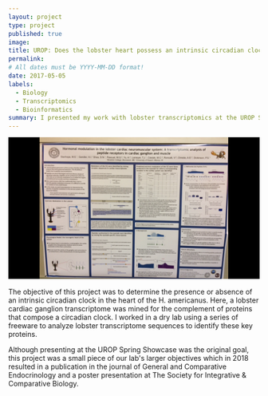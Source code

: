 ```yaml
---
layout: project
type: project
published: true
image: 
title: UROP: Does the lobster heart possess an intrinsic circadian clock?
permalink:
# All dates must be YYYY-MM-DD format!
date: 2017-05-05
labels:
  - Biology
  - Transcriptomics
  - Bioinformatics
summary: I presented my work with lobster transcriptomics at the UROP Spring Showcase.
---
```


<div class="ui small rounded images">
  <img class="ui image" src="../images/poster.PNG">
</div>


The objective of this project was to determine the presence or absence of an intrinsic circadian clock in the heart of the H. americanus. Here, a lobster cardiac ganglion transcriptome was mined for the complement of proteins that compose a circadian clock. I worked in a dry lab using a series of freeware to analyze lobster transcriptome sequences to identify these key proteins.

Although presenting at the UROP Spring Showcase was the original goal, this project was a small piece of our lab's larger objectives which in 2018 resulted in a publication in the journal of General and Comparative Endocrinology and a poster presentation at The Society for Integrative & Comparative Biology.




